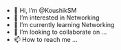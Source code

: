 - 👋 Hi, I’m @KoushikSM
- 👀 I’m interested in Networking 
- 🌱 I’m currently learning Networking
- 💞️ I’m looking to collaborate on ...
- 📫 How to reach me ...

<!---
KoushikSM/KoushikSM is a ✨ special ✨ repository because its `README.md` (this file) appears on your GitHub profile.
You can click the Preview link to take a look at your changes.
--->
